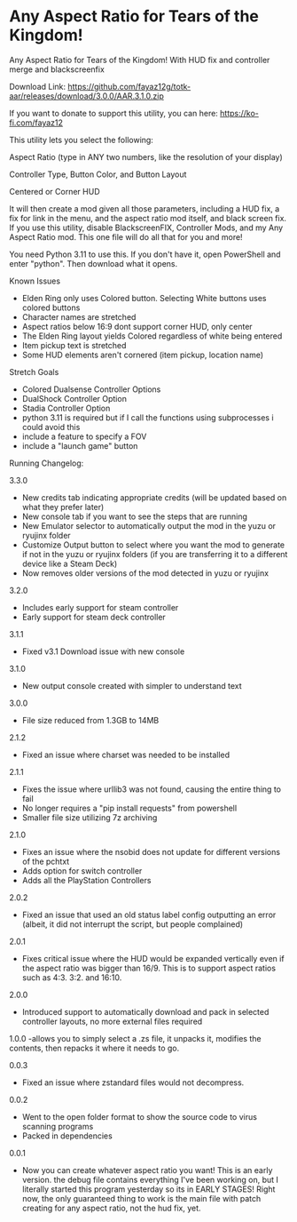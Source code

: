 # Any Aspect Ratio for Tears of the Kingdom!
Any Aspect Ratio for Tears of the Kingdom! With HUD fix and controller merge and blackscreenfix

Download Link: https://github.com/fayaz12g/totk-aar/releases/download/3.0.0/AAR.3.1.0.zip

If you want to donate to support this utility, you can here: https://ko-fi.com/fayaz12

This utility lets you select the following:

Aspect Ratio (type in ANY two numbers, like the resolution of your display)

Controller Type, Button Color, and Button Layout

Centered or Corner HUD

It will then create a mod given all those parameters, including a HUD fix, a fix for link in the menu, and the aspect ratio mod itself, and black screen fix. If you use this utility, disable BlackscreenFIX, Controller Mods, and my Any Aspect Ratio mod. This one file will do all that for you and more!

You need Python 3.11 to use this. If you don't have it, open PowerShell and enter "python". Then download what it opens.

Known Issues
- Elden Ring only uses Colored button. Selecting White buttons uses colored buttons
- Character names are stretched
- Aspect ratios below 16:9 dont support corner HUD, only center
- The Elden Ring layout yields Colored regardless of white being entered
- Item pickup text is stretched
- Some HUD elements aren't cornered (item pickup, location name)


Stretch Goals
- Colored Dualsense Controller Options
- DualShock Controller Option
- Stadia Controller Option
- python 3.11 is required but if I call the functions using subprocesses i could avoid this 
- include a feature to specify a FOV
- include a "launch game" button

Running Changelog:

3.3.0
- New credits tab indicating appropriate credits (will be updated based on what they prefer later)
- New console tab if you want to see the steps that are running
- New Emulator selector to automatically output the mod in the yuzu or ryujinx folder
- Customize Output button to select where you want the mod to generate if not in the yuzu or ryujinx folders (if you are transferring it to a different device like a Steam Deck)
- Now removes older versions of the mod detected in yuzu or ryujinx

3.2.0
- Includes early support for steam controller
- Early support for steam deck controller

3.1.1
- Fixed v3.1 Download issue with new console

3.1.0
- New output console created with simpler to understand text

3.0.0
- File size reduced from 1.3GB to 14MB

2.1.2
- Fixed an issue where charset was needed to be installed

2.1.1
- Fixes the issue where urllib3 was not found, causing the entire thing to fail
- No longer requires a "pip install requests" from powershell
- Smaller file size utilizing 7z archiving

2.1.0
- Fixes an issue where the nsobid does not update for different versions of the pchtxt
- Adds option for switch controller
- Adds all the PlayStation Controllers

2.0.2
- Fixed an issue that used an old status label config outputting an error (albeit, it did not interrupt the script, but people complained)

2.0.1
- Fixes critical issue where the HUD would be expanded vertically even if the aspect ratio was bigger than 16/9. This is to support aspect ratios such as 4:3. 3:2. and 16:10.

2.0.0
- Introduced support to automatically download and pack in selected controller layouts, no more external files required

1.0.0
-allows you to simply select a .zs file, it unpacks it, modifies the contents, then repacks it where it needs to go.

0.0.3
- Fixed an issue where zstandard files would not decompress. 

0.0.2
- Went to the open folder format to show the source code to virus scanning programs
- Packed in dependencies

0.0.1
- Now you can create whatever aspect ratio you want! This is an early version. the debug file contains everything I've been working on, but I literally started this program yesterday so its in EARLY STAGES! Right now, the only guaranteed thing to work is the main file with patch creating for any aspect ratio, not the hud fix, yet.

